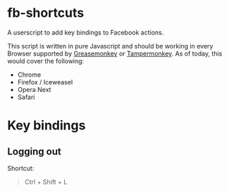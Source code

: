 # fb-shortcuts
A userscript to add key bindings to Facebook actions.

This script is written in pure Javascript and should be working in every Browser supported by [Greasemonkey](http://www.greasespot.net/) or [Tampermonkey](https://tampermonkey.net/). As of today, this would cover the following:

- Chrome
- Firefox / Iceweasel
- Opera Next
- Safari

# Key bindings

## Logging out

Shortcut:
> Ctrl + Shift + L
